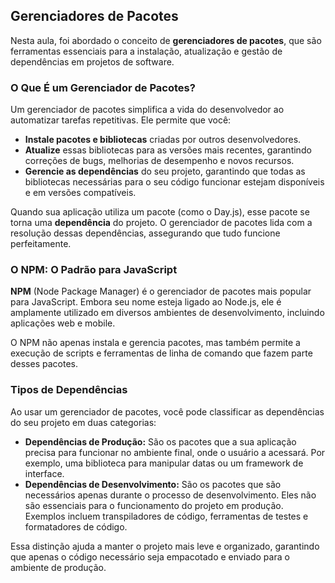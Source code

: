 ## Gerenciadores de Pacotes

Nesta aula, foi abordado o conceito de **gerenciadores de pacotes**, que são ferramentas essenciais para a instalação, atualização e gestão de dependências em projetos de software.

### O Que É um Gerenciador de Pacotes?

Um gerenciador de pacotes simplifica a vida do desenvolvedor ao automatizar tarefas repetitivas. Ele permite que você:

* **Instale pacotes e bibliotecas** criadas por outros desenvolvedores.
* **Atualize** essas bibliotecas para as versões mais recentes, garantindo correções de bugs, melhorias de desempenho e novos recursos.
* **Gerencie as dependências** do seu projeto, garantindo que todas as bibliotecas necessárias para o seu código funcionar estejam disponíveis e em versões compatíveis.

Quando sua aplicação utiliza um pacote (como o Day.js), esse pacote se torna uma **dependência** do projeto. O gerenciador de pacotes lida com a resolução dessas dependências, assegurando que tudo funcione perfeitamente.

### O NPM: O Padrão para JavaScript

**NPM** (Node Package Manager) é o gerenciador de pacotes mais popular para JavaScript. Embora seu nome esteja ligado ao Node.js, ele é amplamente utilizado em diversos ambientes de desenvolvimento, incluindo aplicações web e mobile.

O NPM não apenas instala e gerencia pacotes, mas também permite a execução de scripts e ferramentas de linha de comando que fazem parte desses pacotes.

### Tipos de Dependências

Ao usar um gerenciador de pacotes, você pode classificar as dependências do seu projeto em duas categorias:

* **Dependências de Produção:** São os pacotes que a sua aplicação precisa para funcionar no ambiente final, onde o usuário a acessará. Por exemplo, uma biblioteca para manipular datas ou um framework de interface.
* **Dependências de Desenvolvimento:** São os pacotes que são necessários apenas durante o processo de desenvolvimento. Eles não são essenciais para o funcionamento do projeto em produção. Exemplos incluem transpiladores de código, ferramentas de testes e formatadores de código.

Essa distinção ajuda a manter o projeto mais leve e organizado, garantindo que apenas o código necessário seja empacotado e enviado para o ambiente de produção.

